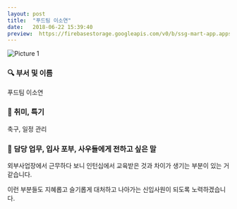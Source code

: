 ```yaml
---
layout: post
title:  "푸드팀 이소연"
date:   2018-06-22 15:39:40
preview:  https://firebasestorage.googleapis.com/v0/b/ssg-mart-app.appspot.com/o/%EB%8F%99%EA%B8%B0%EC%82%AC%EC%A7%84%2F191922.jpg?alt=media&token=62eede35-aa55-41e3-8977-b32985171197
---
```


![Picture 1](https://firebasestorage.googleapis.com/v0/b/ssg-mart-app.appspot.com/o/%EB%8F%99%EA%B8%B0%EC%82%AC%EC%A7%84%2F191922.jpg?alt=media&token=62eede35-aa55-41e3-8977-b32985171197)


### 🔍 **부서 및 이름**
    
   푸드팀 이소연

### 🔔 **취미, 특기**

   축구, 일정 관리

### 🔔 **담당 업무, 입사 포부, 사우들에게 전하고 싶은 말**
 
   외부사업장에서 근무하다 보니 인턴십에서 교육받은 것과 차이가 생기는 부분이 있는 거 같습니다.
  
   이런 부분들도 지혜롭고 슬기롭게 대처하고 나아가는 신입사원이 되도록 노력하겠습니다.